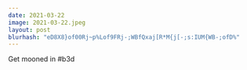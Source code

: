 ```yaml
---
date: 2021-03-22
image: 2021-03-22.jpeg
layout: post
blurhash: "eD8X8}of00Rj~p%Lof9FRj-;WBfQxaj[R*M{j[-;s:IUM{WB-;ofD%"
---
```


Get mooned in #b3d
